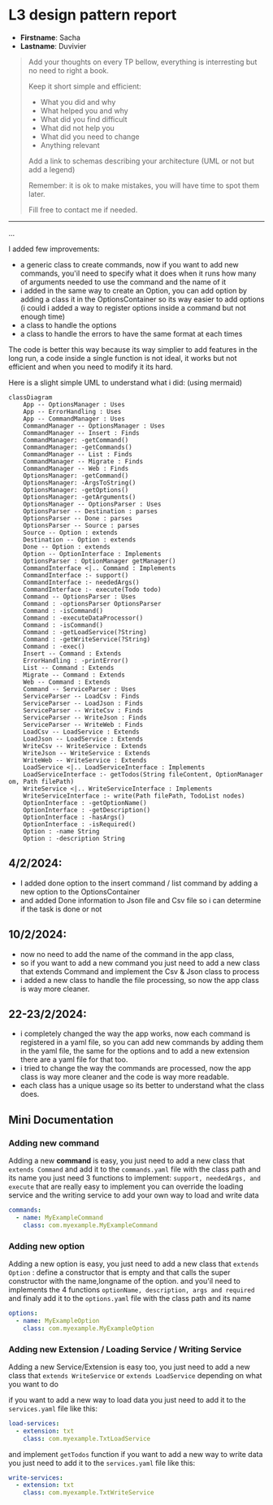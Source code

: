 # L3 design pattern report

- **Firstname**: Sacha
- **Lastname**: Duvivier


> Add your thoughts on every TP bellow, everything is interresting but no need to right a book.
>
> Keep it short simple and efficient:
>
> - What you did and why
> - What helped you and why
> - What did you find difficult
> - What did not help you
> - What did you need to change
> - Anything relevant
>
> Add a link to schemas describing your architecture (UML or not but add a legend)
>
> Remember: it is ok to make mistakes, you will have time to spot them later.
>
> Fill free to contact me if needed.

---
...

I added few improvements:
- a generic class to create commands, now if you want to add new commands, you'il need to specify what it does when it runs how many of arguments needed to use the command and the name of it
- i added in the same way to create an Option, you can add option by adding a class it in the OptionsContainer so its way easier to add options (i could i added a way to register options inside a command but not enough time)
- a class to handle the options
- a class to handle the errors to have the same format at each times

The code is better this way because its way simplier to add features in the long run,
a code inside a single function is not ideal, it works but not efficient and when you need to modify it its hard.


Here is a slight simple UML to understand what i did: (using mermaid)
```mermaid
classDiagram
    App -- OptionsManager : Uses
    App -- ErrorHandling : Uses
    App -- CommandManager : Uses
    CommandManager -- OptionsManager : Uses
    CommandManager -- Insert : Finds
    CommandManager: -getCommand()
    CommandManager: -getCommands()
    CommandManager -- List : Finds
    CommandManager -- Migrate : Finds
    CommandManager -- Web : Finds
    OptionsManager: -getCommand()
    OptionsManager: -ArgsToString()
    OptionsManager: -getOptions()
    OptionsManager: -getArguments()
    OptionsManager -- OptionsParser : Uses
    OptionsParser -- Destination : parses
    OptionsParser -- Done : parses
    OptionsParser -- Source : parses
    Source -- Option : extends
    Destination -- Option : extends
    Done -- Option : extends
    Option -- OptionInterface : Implements
    OptionsParser : OptionManager getManager()
    CommandInterface <|.. Command : Implements
    CommandInterface :- support()
    CommandInterface :- neededArgs()
    CommandInterface :- execute(Todo todo)
    Command -- OptionsParser : Uses
    Command : -optionsParser OptionsParser
    Command : -isCommand()
    Command : -executeDataProcessor()
    Command : -isCommand()
    Command : -getLoadService(?String)
    Command : -getWriteService(?String)
    Command : -exec()
    Insert -- Command : Extends
    ErrorHandling : -printError()
    List -- Command : Extends
    Migrate -- Command : Extends
    Web -- Command : Extends
    Command -- ServiceParser : Uses
    ServiceParser -- LoadCsv : Finds
    ServiceParser -- LoadJson : Finds
    ServiceParser -- WriteCsv : Finds
    ServiceParser -- WriteJson : Finds
    ServiceParser -- WriteWeb : Finds
    LoadCsv -- LoadService : Extends
    LoadJson -- LoadService : Extends
    WriteCsv -- WriteService : Extends
    WriteJson -- WriteService : Extends
    WriteWeb -- WriteService : Extends
    LoadService <|.. LoadServiceInterface : Implements
    LoadServiceInterface :- getTodos(String fileContent, OptionManager om, Path filePath)
    WriteService <|.. WriteServiceInterface : Implements
    WriteServiceInterface :- write(Path filePath, TodoList nodes)
    OptionInterface : -getOptionName() 
    OptionInterface : -getDescription() 
    OptionInterface : -hasArgs() 
    OptionInterface : -isRequired()
    Option : -name String
    Option : -description String
```

## 4/2/2024:
- I added done option to the insert command / list command by adding a new option to the OptionsContainer
- and added Done information to Json file and Csv file so i can determine if the task is done or not


## 10/2/2024:
- now no need to add the name of the command in the app class,
- so if you want to add a new command you just need to add a new class that extends Command and implement the Csv & Json class to process
- i added a new class to handle the file processing, so now the app class is way more cleaner.

## 22-23/2/2024:
- i completely changed the way the app works, now each command is registered in a yaml file, so you can add new commands by adding them in the yaml file, the same for the options and to add a new extension there are a yaml file for that too.
- i tried to change the way the commands are processed, now the app class is way more cleaner and the code is way more readable.
- each class has a unique usage so its better to understand what the class does.

## Mini Documentation

### Adding new command
Adding a new **command** is easy, you just need to add a new class that ``extends Command``
and add it to the ``commands.yaml`` file with the class path and its name
you just need 3 functions to implement: ``support, neededArgs, and execute`` that are really easy to implement
you can override the loading service and the writing service to add your own way to load and write data
```yaml
commands:
  - name: MyExampleCommand
    class: com.myexample.MyExampleCommand
```

### Adding new option
Adding a new option is easy, you just need to add a new class that ``extends Option`` : 
define a constructor that is empty and that calls the super constructor with the name,longname of the option.
and you'il need to implements the 4 functions ``optionName, description, args and required`` and finaly add it to the ``options.yaml`` file with the class path and its name

```yaml
options:
  - name: MyExampleOption
    class: com.myexample.MyExampleOption
```

### Adding new Extension / Loading Service / Writing Service
Adding a new Service/Extension is easy too, you just need to add a new class that 
``extends WriteService`` or ``extends LoadService`` depending on what you want to do

if you want to add a new way to load data you just need to add it to the ``services.yaml`` file
like this:
```yaml
load-services:
  - extension: txt
    class: com.myexample.TxtLoadService
```
and implement ``getTodos`` function
if you want to add a new way to write data you just need to add it to the ``services.yaml`` file
like this:
```yaml
write-services:
  - extension: txt
    class: com.myexample.TxtWriteService
```